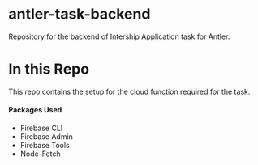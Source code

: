 # antler-task-backend
 Repository for the backend of Intership Application task for Antler.

 # In this Repo
 This repo contains the setup for the cloud function required for the task.

 #### Packages Used
 * Firebase CLI
 * Firebase Admin
 * Firebase Tools
 * Node-Fetch